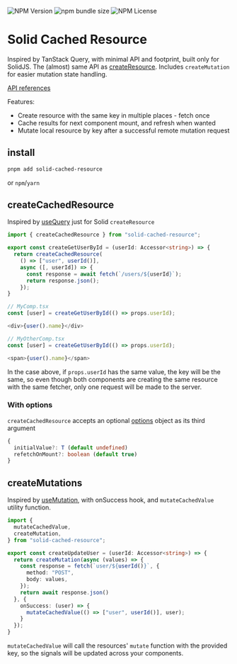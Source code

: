 ![NPM Version](https://img.shields.io/npm/v/solid-cached-resource) ![npm bundle size](https://img.shields.io/bundlephobia/min/solid-cached-resource) ![NPM License](https://img.shields.io/npm/l/solid-cached-resource)

# Solid Cached Resource

Inspired by TanStack Query, with minimal API and footprint, built only for SolidJS.
The (almost) same API as [createResource](https://www.solidjs.com/docs/latest/api#createresource).
Includes `createMutation` for easier mutation state handling.

[API references](https://yonathan06.github.io/solid-cached-resource/)

Features:

- Create resource with the same key in multiple places - fetch once
- Cache results for next component mount, and refresh when wanted
- Mutate local resource by key after a successful remote mutation request

## install

```sh
pnpm add solid-cached-resource
```

or `npm`/`yarn`

## createCachedResource

Inspired by [useQuery](https://react-query.tanstack.com/guides/queries) just for Solid `createResource`

```TypeScript
import { createCachedResource } from "solid-cached-resource";

export const createGetUserById = (userId: Accessor<string>) => {
  return createCachedResource(
    () => ["user", userId()],
    async ([, userId]) => {
      const response = await fetch(`/users/${userId}`);
      return response.json();
    });
}

// MyComp.tsx
const [user] = createGetUserById(() => props.userId);

<div>{user().name}</div>

// MyOtherComp.tsx
const [user] = createGetUserById(() => props.userId);

<span>{user().name}</span>
```

In the case above, if `props.userId` has the same value, the key will be the same, so even though both components are creating the same resource with the same fetcher, only one request will be made to the server.

### With options

`createCachedResource` accepts an optional [options](https://yonathan06.github.io/solid-cached-resource/interfaces/CachedResourceOptions.html) object as its third argument

```TypeScript
{
  initialValue?: T (default undefined)
  refetchOnMount?: boolean (default true)
}
```

## createMutations

Inspired by [useMutation](https://react-query.tanstack.com/guides/mutations), with onSuccess hook, and `mutateCachedValue` utility function.

```TypeScript
import {
  mutateCachedValue,
  createMutation,
} from "solid-cached-resource";

export const createUpdateUser = (userId: Accessor<string>) => {
  return createMutation(async (values) => {
    const response = fetch(`user/${userId()}`, {
      method: "POST",
      body: values,
    });
    return await response.json()
  }, {
    onSuccess: (user) => {
      mutateCachedValue(() => ["user", userId()], user);
    }
  });
}
```

`mutateCachedValue` will call the resources' `mutate` function with the provided key, so the signals will be updated across your components.
